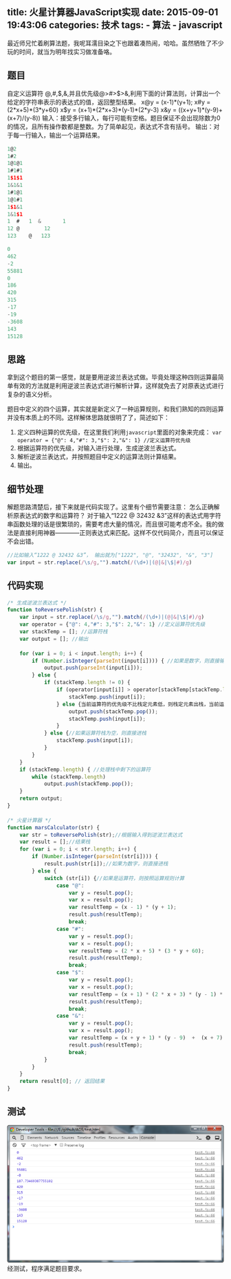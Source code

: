 title: 火星计算器JavaScript实现
date: 2015-09-01 19:43:06
categories: 技术
tags:
	- 算法 
	- javascript
---
最近师兄忙着刷算法题，我呢耳濡目染之下也跟着凑热闹，哈哈。虽然牺牲了不少玩的时间，就当为明年找实习做准备咯。

##  题目 
自定义运算符 @,#,$,&,并且优先级@>#>$>&,利用下面的计算法则，计算出一个给定的字符串表示的表达式的值，返回整型结果。
x@y = (x-1)\*(y+1);
x#y = (2\*x+5)\*(3\*y+60)
x$y = (x+1)\*(2\*x+3)\*(y-1)\*(2\*y-3)
x&y = ((x+y+1)\*(y-9)+(x+7)/(y-8))
输入：接受多行输入，每行可能有空格。题目保证不会出现除数为0的情况，且所有操作数都是整数。为了简单起见，表达式不含有括号。
输出：对于每一行输入，输出一个运算结果。
```javascript 输入样例：
1@2
1#2
1@1@1
1#1#1
1$1$1
1&1&1
1#1@1
1@1#1
1$1&1
1&1$1
1  #   1  &       1
12 @        12
123    @   123
```

```javascript 输出样例:
0
462 
-2
55881
0
186
420
315
-17
-19
-3608
143
15128
```
<!-- more -->
##  思路
拿到这个题目的第一感觉，就是要用逆波兰表达式做。毕竟处理这种四则运算最简单有效的方法就是利用逆波兰表达式进行解析计算，这样就免去了对原表达式进行复杂的语义分析。

题目中定义的四个运算，其实就是新定义了一种运算规则，和我们熟知的四则运算并没有本质上的不同。这样解体思路就很明了了，简述如下：
1. 定义四种运算的优先级，在这里我们利用`javascript`里面的对象来完成：
	`var operator = {"@": 4,"#": 3,"$": 2,"&": 1} //定义运算符优先级`
2. 根据运算符的优先级，对输入进行处理，生成逆波兰表达式。
3. 解析逆波兰表达式，并按照题目中定义的运算法则计算结果。
4. 输出。

## 细节处理
解题思路清楚后，接下来就是代码实现了。这里有个细节需要注意：
怎么正确解析原表达式的数字和运算符？
对于输入“1222 @ 32432 &3”这样的表达式用字符串函数处理的话是很繁琐的，需要考虑大量的情况，而且很可能考虑不全。我的做法是直接利用神器————正则表达式来匹配。这样不仅代码简介，而且可以保证不会出错。
```javascript
//比如输入“1222 @ 32432 &3”， 输出就为["1222", "@", "32432", "&", "3"]
var input = str.replace(/\s/g,"").match(/(\d+)|(@|&|\$|#)/g) 
```

## 代码实现


```javascript
/* 生成逆波兰表达式 */
function toReversePolish(str) {
	var input = str.replace(/\s/g,"").match(/(\d+)|(@|&|\$|#)/g)
	var operator = {"@": 4,"#": 3,"$": 2,"&": 1} //定义运算符优先级
	var stackTemp = []; //运算符栈
	var output = []; //输出

	for (var i = 0; i < input.length; i++) {
		if (Number.isInteger(parseInt(input[i]))) { //如果是数字，则直接输出
			output.push(parseInt(input[i]));
		} else {
			if (stackTemp.length != 0) {
				if (operator[input[i]] > operator[stackTemp[stackTemp.length - 1]]) {//当前运算符的优先级比栈定元素低，则当前运算符进栈
					stackTemp.push(input[i]);
				} else {当前运算符的优先级不比栈定元素低，则栈定元素出栈，当前运算符进栈
					output.push(stackTemp.pop());
					stackTemp.push(input[i]);
				}
			} else {//如果运算符栈为空，则直接进栈
				stackTemp.push(input[i]);
			}
		}
	}
	if (stackTemp.length) { //处理栈中剩下的运算符
		while (stackTemp.length)
			output.push(stackTemp.pop());
	}
	return output;
}

/* 火星计算器 */
function marsCalculator(str) {
	var str = toReversePolish(str);//根据输入得到逆波兰表达式
	var result = [];//结果栈
	for (var i = 0; i < str.length; i++) {
		if (Number.isInteger(parseInt(str[i]))) {
			result.push(str[i]);//如果为数字，则直接进栈
		} else {
			switch (str[i]) {//如果是运算符，则按照运算规则计算
				case "@":
					var y = result.pop();
					var x = result.pop();
					var resultTemp = (x - 1) * (y + 1);
					result.push(resultTemp);
					break;
				case "#":
					var y = result.pop();
					var x = result.pop();
					var resultTemp = (2 * x + 5) * (3 * y + 60);
					result.push(resultTemp);
					break;
				case "$":
					var y = result.pop();
					var x = result.pop();
					var resultTemp = (x + 1) * (2 * x + 3) * (y - 1) * (2 * y - 3);
					result.push(resultTemp);
					break;
				case "&":
					var y = result.pop();
					var x = result.pop();
					var resultTemp = (x + y + 1) * (y - 9)  +  (x + 7) / (y - 8);
					result.push(resultTemp);
					break;
			}
		}
	}
	return result[0]; // 返回结果
}

```
##  测试
![测试结果](/images/blog/20150901/testResult.png)
经测试，程序满足题目要求。
